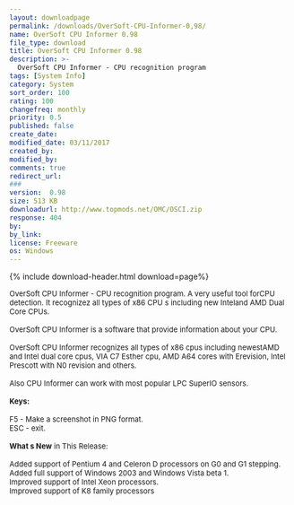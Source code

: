```yaml
---
layout: downloadpage
permalink: /downloads/OverSoft-CPU-Informer-0,98/
name: OverSoft CPU Informer 0.98
file_type: download
title: OverSoft CPU Informer 0.98
description: >-
  OverSoft CPU Informer - CPU recognition program
tags: [System Info]
category: System
sort_order: 100
rating: 100
changefreq: monthly
priority: 0.5
published: false
create_date: 
modified_date: 03/11/2017
created_by: 
modified_by: 
comments: true
redirect_url: 
### 
version:  0.98
size: 513 KB
downloadurl: http://www.topmods.net/OMC/OSCI.zip
response: 404
by: 
by_link: 
license: Freeware
os: Windows
---
```


{% include download-header.html download=page%}

<p style="fix-download-text !important">
<p><font size="2"><p>OverSoft CPU Informer - CPU recognition program. A very useful tool forCPU detection. It recognizez all types of x86 CPU s including new Inteland AMD Dual Core CPUs.<br />
<br />
OverSoft CPU Informer is a software that provide information about your CPU.<br />
<br />
OverSoft CPU Informer recognizes all types of x86 cpus including newestAMD and Intel dual core cpus, VIA C7 Esther cpu, AMD A64 cores with Erevision, Intel Prescott with N0 revision and others.<br />
<br />
Also CPU Informer can work with most popular LPC SuperIO sensors.<br />
<br />
<strong>Keys:</strong><br />
<br />
F5 - Make a screenshot in PNG format. <br />
ESC - exit.<br />
<br />
<strong>What s New</strong> in This Release:<br />
<br />
Added support of Pentium 4 and Celeron D processors on G0 and G1 stepping.<br />
Added full support of Windows 2003 and Windows Vista beta 1.<br />
Improved support of Intel Xeon processors.<br />
Improved support of K8 family processors</p></p></p>
